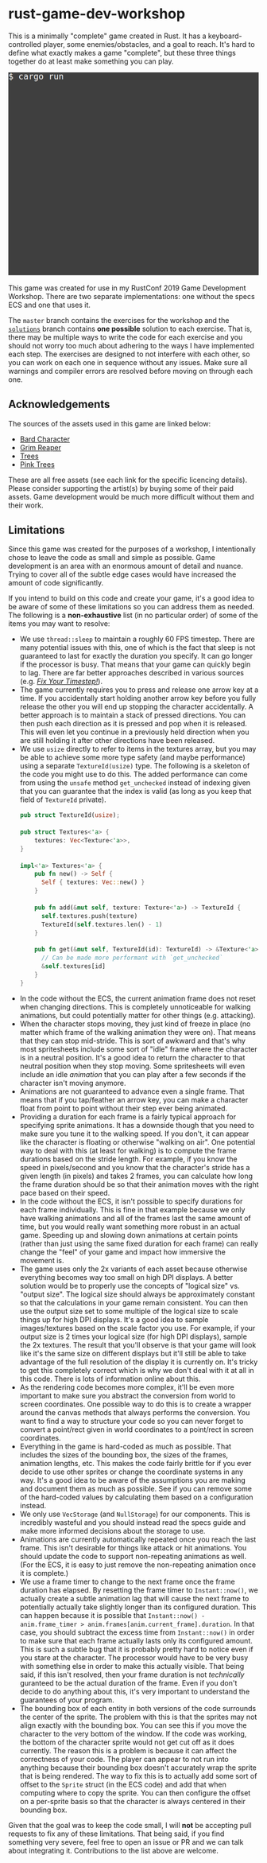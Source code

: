 # rust-game-dev-workshop

This is a minimally "complete" game created in Rust. It has a
keyboard-controlled player, some enemies/obstacles, and a goal to reach. It's
hard to define what exactly makes a game "complete", but these three things
together do at least make something you can play.

![Minimal Rust Game](preview.gif)

This game was created for use in my RustConf 2019 Game Development Workshop.
There are two separate implementations: one without the specs ECS and one that
uses it.

The `master` branch contains the exercises for the workshop and the
[`solutions`](https://github.com/sunjay/rust-game-dev-workshop/tree/solutions)
branch contains **one possible** solution to each exercise. That is, there may
be multiple ways to write the code for each exercise and you should not worry
too much about adhering to the ways I have implemented each step. The exercises
are designed to not interfere with each other, so you can work on each one in
sequence without any issues. Make sure all warnings and compiler errors are
resolved before moving on through each one.

## Acknowledgements

The sources of the assets used in this game are linked below:

* [Bard Character](http://finalbossblues.com/timefantasy/freebies/bard-character-with-animations/)
* [Grim Reaper](http://finalbossblues.com/timefantasy/freebies/grim-reaper-sprites/)
* [Trees](http://finalbossblues.com/timefantasy/freebies/more-trees/)
* [Pink Trees](http://finalbossblues.com/timefantasy/freebies/pink-trees/)

These are all free assets (see each link for the specific licencing details).
Please consider supporting the artist(s) by buying some of their paid assets.
Game development would be much more difficult without them and their work.

## Limitations

Since this game was created for the purposes of a workshop, I intentionally
chose to leave the code as small and simple as possible. Game development is an
area with an enormous amount of detail and nuance. Trying to cover all of the
subtle edge cases would have increased the amount of code significantly.

If you intend to build on this code and create your game, it's a good idea to be
aware of some of these limitations so you can address them as needed. The
following is a **non-exhaustive** list (in no particular order) of some of the
items you may want to resolve:

* We use `thread::sleep` to maintain a roughly 60 FPS timestep. There are many
  potential issues with this, one of which is the fact that sleep is not
  guaranteed to last for exactly the duration you specify. It can go longer if
  the processor is busy. That means that your game can quickly begin to lag.
  There are far better approaches described in various sources (e.g.
  [*Fix Your Timestep!*](http://web.archive.org/web/20190506122532/http://gafferongames.com/post/fix_your_timestep/)).
* The game currently requires you to press and release one arrow key at a time.
  If you accidentally start holding another arrow key before you fully release
  the other you will end up stopping the character accidentally. A better
  approach is to maintain a stack of pressed directions. You can then push each
  direction as it is pressed and pop when it is released. This will even let you
  continue in a previously held direction when you are still holding it after
  other directions have been released.
* We use `usize` directly to refer to items in the textures array, but you may
  be able to achieve some more type safety (and maybe performance) using a
  separate `TextureId(usize)` type. The following is a skeleton of the code you
  might use to do this. The added performance can come from using the `unsafe`
  method `get_unchecked` instead of indexing given that you can guarantee that
  the index is valid (as long as you keep that field of `TextureId` private).
  ```rust
  pub struct TextureId(usize);

  pub struct Textures<'a> {
      textures: Vec<Texture<'a>>,
  }

  impl<'a> Textures<'a> {
      pub fn new() -> Self {
        Self { textures: Vec::new() }
      }

      pub fn add(&mut self, texture: Texture<'a>) -> TextureId {
        self.textures.push(texture)
        TextureId(self.textures.len() - 1)
      }

      pub fn get(&mut self, TextureId(id): TextureId) -> &Texture<'a> {
        // Can be made more performant with `get_unchecked`
        &self.textures[id]
      }
  }
  ```
* In the code without the ECS, the current animation frame does not reset when
  changing directions. This is completely unnoticeable for walking animations,
  but could potentially matter for other things (e.g. attacking).
* When the character stops moving, they just kind of freeze in place (no matter
  which frame of the walking animation they were on). That means that they can
  stop mid-stride. This is sort of awkward and that's why most spritesheets
  include some sort of "idle" frame where the character is in a neutral
  position. It's a good idea to return the character to that neutral position
  when they stop moving. Some spritesheets will even include an idle *animation*
  that you can play after a few seconds if the character isn't moving anymore.
* Animations are not guaranteed to advance even a single frame. That means that
  if you tap/feather an arrow key, you can make a character float from point to
  point without their step ever being animated.
* Providing a duration for each frame is a fairly typical approach for
  specifying sprite animations. It has a downside though that you need to make
  sure you tune it to the walking speed. If you don't, it can appear like the
  character is floating or otherwise "walking on air". One potential way to deal
  with this (at least for walking) is to compute the frame durations based on
  the stride length. For example, if you know the speed in pixels/second and you
  know that the character's stride has a given length (in pixels) and takes 2
  frames, you can calculate how long the frame duration should be so that their
  animation moves with the right pace based on their speed.
* In the code without the ECS, it isn't possible to specify durations for each
  frame individually. This is fine in that example because we only have walking
  animations and all of the frames last the same amount of time, but you would
  really want something more robust in an actual game. Speeding up and slowing
  down animations at certain points (rather than just using the same fixed
  duration for each frame) can really change the "feel" of your game and impact
  how immersive the movement is.
* The game uses only the 2x variants of each asset because otherwise everything
  becomes way too small on high DPI displays. A better solution would be to
  properly use the concepts of "logical size" vs. "output size". The logical
  size should always be approximately constant so that the calculations in your
  game remain consistent. You can then use the output size set to some multiple
  of the logical size to scale things up for high DPI displays. It's a good idea
  to sample images/textures based on the scale factor you use. For example, if
  your output size is 2 times your logical size (for high DPI displays), sample
  the 2x textures. The result that you'll observe is that your game will look
  like it's the same size on different displays but it'll still be able to take
  advantage of the full resolution of the display it is currently on. It's
  tricky to get this completely correct which is why we don't deal with it at
  all in this code. There is lots of information online about this.
* As the rendering code becomes more complex, it'll be even more important to
  make sure you abstract the conversion from world to screen coordinates. One
  possible way to do this is to create a wrapper around the canvas methods that
  always performs the conversion. You want to find a way to structure your code
  so you can never forget to convert a point/rect given in world coordinates to
  a point/rect in screen coordinates.
* Everything in the game is hard-coded as much as possible. That includes the
  sizes of the bounding box, the sizes of the frames, animation lengths, etc.
  This makes the code fairly brittle for if you ever decide to use other
  sprites or change the coordinate systems in any way. It's a good idea to be
  aware of the assumptions you are making and document them as much as possible.
  See if you can remove some of the hard-coded values by calculating them based
  on a configuration instead.
* We only use `VecStorage` (and `NullStorage`) for our components. This is
  incredibly wasteful and you should instead read the specs guide and make more
  informed decisions about the storage to use.
* Animations are currently automatically repeated once you reach the last frame.
  This isn't desirable for things like attack or hit animations. You should
  update the code to support non-repeating animations as well. (For the ECS, it
  is easy to just remove the non-repeating animation once it is complete.)
* We use a frame timer to change to the next frame once the frame duration has
  elapsed. By resetting the frame timer to `Instant::now()`, we actually create
  a subtle animation lag that will cause the next frame to potentially actually
  take slightly longer than its configured duration. This can happen because it
  is possible that `Instant::now() - anim.frame_timer > anim.frames[anim.current_frame].duration`.
  In that case, you should subtract the excess time from `Instant::now()` in
  order to make sure that each frame actually lasts only its configured amount.
  This is such a subtle bug that it is probably pretty hard to notice even if
  you stare at the character. The processor would have to be very busy with
  something else in order to make this actually visible. That being said, if
  this isn't resolved, then your frame duration is not *technically* guranteed
  to be the actual duration of the frame. Even if you don't decide to do
  anything about this, it's very important to understand the guarantees of your
  program.
* The bounding box of each entity in both versions of the code surrounds the
  center of the sprite. The problem with this is that the sprites may not align
  exactly with the bounding box. You can see this if you move the character to
  the very bottom of the window. If the code was working, the bottom of the
  character sprite would not get cut off as it does currently. The reason this
  is a problem is because it can affect the correctness of your code. The player
  can appear to not run into anything because their bounding box doesn't
  accurately wrap the sprite that is being rendered. The way to fix this is to
  actually add some sort of offset to the `Sprite` struct (in the ECS code) and
  add that when computing where to copy the sprite. You can then configure the
  offset on a per-sprite basis so that the character is always centered in their
  bounding box.

Given that the goal was to keep the code small, I will **not** be accepting pull
requests to fix any of these limitations. That being said, if you find something
very severe, feel free to open an issue or PR and we can talk about integrating
it. Contributions to the list above are welcome.
